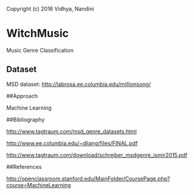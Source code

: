 Copyright (c) 2016 Vidhya, Nandini
# WitchMusic
Music Genre Classification

## Dataset

MSD dataset: http://labrosa.ee.columbia.edu/millionsong/

##Approach

Machine Learning

##Bibliography

http://www.tagtraum.com/msd_genre_datasets.html

http://www.ee.columbia.edu/~dliang/files/FINAL.pdf

http://www.tagtraum.com/download/schreiber_msdgenre_ismir2015.pdf

##References

http://openclassroom.stanford.edu/MainFolder/CoursePage.php?course=MachineLearning
